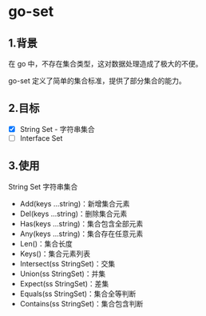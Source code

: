 # go-set

## 1.背景
在 go 中，不存在集合类型，这对数据处理造成了极大的不便。

go-set 定义了简单的集合标准，提供了部分集合的能力。

## 2.目标
- [x] String Set - 字符串集合
- [ ] Interface Set

## 3.使用
String Set 字符串集合
- Add(keys ...string)：新增集合元素
- Del(keys ...string)：删除集合元素
- Has(keys ...string)：集合包含全部元素
- Any(keys ...string)：集合存在任意元素
- Len()：集合长度
- Keys()：集合元素列表
- Intersect(ss StringSet)：交集
- Union(ss StringSet)：并集
- Expect(ss StringSet)：差集
- Equals(ss StringSet)：集合全等判断
- Contains(ss StringSet)：集合包含判断

